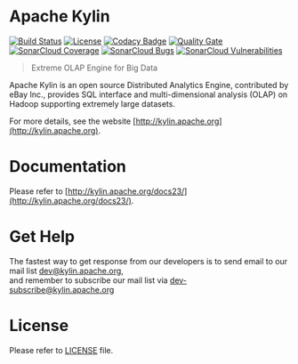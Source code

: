 Apache Kylin
============

[![Build Status](https://travis-ci.org/apache/kylin.svg?branch=master)](https://travis-ci.org/apache/kylin)
[![License](https://img.shields.io/badge/license-Apache%202-4EB1BA.svg)](https://www.apache.org/licenses/LICENSE-2.0.html)
[![Codacy Badge](https://api.codacy.com/project/badge/Grade/74f0139786cd4e8a8ce69bb0c17c2e71)](https://www.codacy.com/app/kyligence-git/kylin?utm_source=github.com&amp;utm_medium=referral&amp;utm_content=apache/kylin&amp;utm_campaign=Badge_Grade)
[![Quality Gate](https://sonarcloud.io/api/badges/gate?key=org.apache.kylin%3Akylin)](https://sonarcloud.io/dashboard/index/org.apache.kylin%3Akylin)
[![SonarCloud Coverage](https://sonarcloud.io/api/badges/measure?key=org.apache.kylin%3Akylin&metric=coverage)](https://sonarcloud.io/component_measures/metric/coverage/list?id=org.apache.kylin%3Akylin)
[![SonarCloud Bugs](https://sonarcloud.io/api/badges/measure?key=org.apache.kylin%3Akylin&metric=bugs)](https://sonarcloud.io/component_measures/metric/reliability_rating/list?id=org.apache.kylin%3Akylin)
[![SonarCloud Vulnerabilities](https://sonarcloud.io/api/badges/measure?key=org.apache.kylin%3Akylin&metric=vulnerabilities)](https://sonarcloud.io/component_measures/metric/security_rating/list?id=org.apache.kylin%3Akylin)

> Extreme OLAP Engine for Big Data

Apache Kylin is an open source Distributed Analytics Engine, contributed by eBay Inc., provides SQL interface and multi-dimensional analysis (OLAP) on Hadoop supporting extremely large datasets.

For more details, see the website [http://kylin.apache.org](http://kylin.apache.org).

Documentation
=============
Please refer to [http://kylin.apache.org/docs23/](http://kylin.apache.org/docs23/).

Get Help
============
The fastest way to get response from our developers is to send email to our mail list <dev@kylin.apache.org>,   
and remember to subscribe our mail list via <dev-subscribe@kylin.apache.org>

License
============
Please refer to [LICENSE](https://github.com/apache/kylin/blob/master/LICENSE) file.





